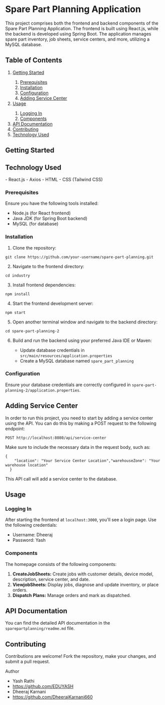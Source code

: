 


  <h1>Spare Part Planning Application</h1>

  <p>This project comprises both the frontend and backend components of the Spare Part Planning Application. The frontend
    is built using React.js, while the backend is developed using Spring Boot. The application manages spare part
    inventory, job sheets, service centers, and more, utilizing a MySQL database.</p>

  <h2>Table of Contents</h2>

  <ol>
    <li><a href="#getting-started">Getting Started</a></li>
    <ol>
      <li><a href="#prerequisites">Prerequisites</a></li>
      <li><a href="#installation">Installation</a></li>
      <li><a href="#configuration">Configuration</a></li>
      <li><a href="#adding-service-center">Adding Service Center</a></li>
    </ol>
    <li><a href="#usage">Usage</a></li>
    <ol>
      <li><a href="#logging-in">Logging In</a></li>
      <li><a href="#components">Components</a></li>
    </ol>
    <li><a href="#api-documentation">API Documentation</a></li>
    <li><a href="#contributing">Contributing</a></li>
    <li><a href="#TechnologiesUsed">Technology Used</a></li>
    
  </ol>

  <h2 id="getting-started">Getting Started</h2>
  <h2 id="TechnologiesUsed">Technology Used</h2>
  <p>- React.js
- Axios
- HTML
- CSS (Tailwind CSS)</p>
  <h3 id="prerequisites">Prerequisites</h3>
  <p>Ensure you have the following tools installed:</p>
  <ul>
    <li>Node.js (for React frontend)</li>
    <li>Java JDK (for Spring Boot backend)</li>
    <li>MySQL (for database)</li>
  </ul>

  <h3 id="installation">Installation</h3>
  <ol>
    <li>Clone the repository:</li>
  </ol>
  <pre><code>git clone https://github.com/your-username/spare-part-planning.git</code></pre>
  <ol start="2">
    <li>Navigate to the frontend directory:</li>
  </ol>
  <pre><code>cd industry</code></pre>
  <ol start="3">
    <li>Install frontend dependencies:</li>
  </ol>
  <pre><code>npm install</code></pre>
  <ol start="4">
    <li>Start the frontend development server:</li>
  </ol>
  <pre><code>npm start</code></pre>
  <ol start="5">
    <li>Open another terminal window and navigate to the backend directory:</li>
  </ol>
  <pre><code>cd spare-part-planning-2</code></pre>
  <ol start="6">
    <li>Build and run the backend using your preferred Java IDE or Maven:</li>
    <ul>
      <li>Update database credentials in <code>src/main/resources/application.properties</code></li>
      <li>Create a MySQL database named <code>spare_part_planning</code></li>
    </ul>
  </ol>

  <h3 id="configuration">Configuration</h3>
  <p>Ensure your database credentials are correctly configured in <code>spare-part-planning-2/application.properties</code>.</p>
  <h2 id="adding-service-center">Adding Service Center</h2>
  <p>In order to run this project, you need to start by adding a service center using the API. You can do this by making a
    POST request to the following endpoint:</p>
  <p><code>POST http://localhost:8080/api/service-center</code></p>
  <p>Make sure to include the necessary data in the request body, such as:</p>
  <pre><code>{
    "location": "Your Service Center Location","warehouseZone": "Your warehouse location"
  }</code></pre>
  <p>This API call will add a service center to the database.</p>
    <h2 id="usage">Usage</h2>

  <h3 id="logging-in">Logging In</h3>
  <p>After starting the frontend at <code>localhost:3000</code>, you'll see a login page. Use the following credentials:</p>
  <ul>
    <li>Username: Dheeraj</li>
    <li>Password: Yash</li>
  </ul>

  <h3 id="components">Components</h3>
  <p>The homepage consists of the following components:</p>
  <ol>
    <li><strong>CreateJobSheets:</strong> Create jobs with customer details, device model, description, service center, and date.</li>
    <li><strong>ViewjobSheets:</strong> Display jobs, diagnose and update inventory, or place orders.</li>
    <li><strong>Dispatch Plans:</strong> Manage orders and mark as dispatched.</li>
  </ol>

  <h2 id="api-documentation">API Documentation</h2>
  <p>You can find the detailed API documentation in the <code>sparepartplanning/readme.md</code> file.</p>

  <h2 id="contributing">Contributing</h2>
  <p>Contributions are welcome! Fork the repository, make your changes, and submit a pull request.</p>

 Author
 - Yash Rathi
 - https://github.com/EDUYASH
 - Dheeraj Karnani
 - https://github.com/DheerajKarnani660 





